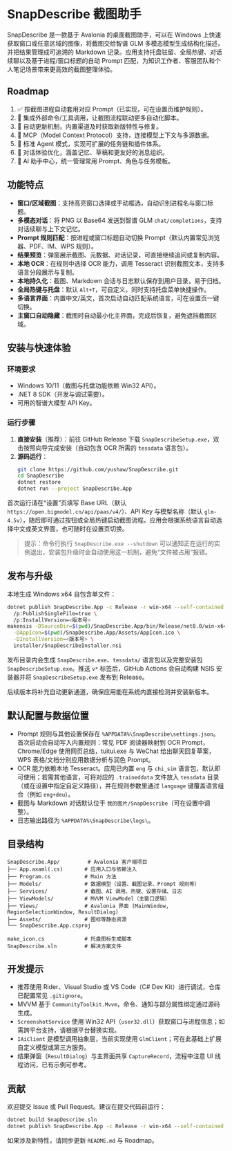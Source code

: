 # SnapDescribe 截图助手

SnapDescribe 是一款基于 Avalonia 的桌面截图助手，可以在 Windows 上快速获取窗口或任意区域的图像，将截图交给智谱 GLM 多模态模型生成结构化描述，并把结果管理成可追溯的 Markdown 记录。应用支持托盘驻留、全局热键、对话续聊以及基于进程/窗口标题的自动 Prompt 匹配，为知识工作者、客服团队和个人笔记场景带来更高效的截图整理体验。

## Roadmap

1. ✅ 按截图进程自动套用对应 Prompt（已实现，可在设置页维护规则）。
2. 🚧 集成外部命令/工具调用，让截图流程联动更多自动化脚本。
3. 🚧 自动更新机制，内置渠道及时获取新版特性与修复。
4. 🚧 MCP（Model Context Protocol）支持，连接模型上下文与多源数据。
5. 🚧 标准 Agent 模式，实现可扩展的任务链和插件体系。
6. 🚧 对话体验优化，涵盖记忆、草稿和更友好的消息组织。
7. 🚧 AI 助手中心，统一管理常用 Prompt、角色与任务模板。

## 功能特点

- **窗口/区域截图**：支持高亮窗口选择或手动框选，自动识别进程名与窗口标题。
- **多模态对话**：将 PNG 以 Base64 发送到智谱 GLM `chat/completions`，支持对话续聊与上下文记忆。
- **Prompt 规则匹配**：按进程或窗口标题自动切换 Prompt（默认内置常见浏览器、PDF、IM、WPS 规则）。
- **结果预览**：弹窗展示截图、元数据、对话记录，可直接继续追问或复制内容。
- **本地 OCR**：在规则中选择 OCR 能力，调用 Tesseract 识别截图文本，支持多语言分段展示与复制。
- **本地持久化**：截图、Markdown 会话与日志默认保存到用户目录，易于归档。
- **全局热键与托盘**：默认 `Alt+T`，可自定义，同时支持托盘菜单快捷操作。
- **多语言界面**：内置中文/英文，首次启动自动匹配系统语言，可在设置页一键切换。
- **主窗口自动隐藏**：截图时自动最小化主界面，完成后恢复，避免遮挡截图区域。

## 安装与快速体验

### 环境要求

- Windows 10/11（截图与托盘功能依赖 Win32 API）。
- .NET 8 SDK（开发与调试需要）。
- 可用的智谱大模型 API Key。

### 运行步骤

1. **直接安装**（推荐）：前往 GitHub Release 下载 `SnapDescribeSetup.exe`，双击按照向导完成安装（自动包含 OCR 所需的 `tessdata` 语言包）。  
2. **源码运行**：
   ```bash
   git clone https://github.com/yushaw/SnapDescribe.git
   cd SnapDescribe
   dotnet restore
   dotnet run --project SnapDescribe.App
   ```

首次运行请在“设置”页填写 Base URL（默认 `https://open.bigmodel.cn/api/paas/v4/`）、API Key 与模型名称（默认 `glm-4.5v`），随后即可通过按钮或全局热键启动截图流程。应用会根据系统语言自动选择中文或英文界面，也可随时在设置页切换。

> 提示：命令行执行 `SnapDescribe.exe --shutdown` 可以通知正在运行的实例退出，安装包升级时会自动使用这一机制，避免“文件被占用”报错。

## 发布与升级

本地生成 Windows x64 自包含单文件：

```bash
dotnet publish SnapDescribe.App -c Release -r win-x64 --self-contained true \
  /p:PublishSingleFile=true \
  /p:InstallVersion=<版本号>
makensis -DSourceDir=$(pwd)/SnapDescribe.App/bin/Release/net8.0/win-x64/publish \
  -DAppIcon=$(pwd)/SnapDescribe.App/Assets/AppIcon.ico \
  -DInstallVersion=<版本号> \
  installer/SnapDescribeInstaller.nsi
```

发布目录内会生成 `SnapDescribe.exe`、`tessdata/` 语言包以及完整安装包 `SnapDescribeSetup.exe`。推送 `v*` 标签后，GitHub Actions 会自动构建 NSIS 安装器并将 `SnapDescribeSetup.exe` 发布到 Release。

后续版本将补充自动更新通道，确保应用能在系统内直接检测并安装新版本。

## 默认配置与数据位置

- Prompt 规则与其他设置保存在 `%APPDATA%\SnapDescribe\settings.json`。首次启动会自动写入内置规则：常见 PDF 阅读器映射到 OCR Prompt，Chrome/Edge 使用网页总结，tuitui.exe 与 WeChat 给出聊天回复草案，WPS 表格/文档分别应用数据分析与润色 Prompt。
- OCR 能力依赖本地 Tesseract。应用已内置 `eng` 与 `chi_sim` 语言包，默认即可使用；若需其他语言，可将对应的 `.traineddata` 文件放入 `tessdata` 目录（或在设置中指定自定义路径），并在规则参数里通过 `language` 键覆盖语言组合（例如 `eng+deu`）。
- 截图与 Markdown 对话默认位于 `我的图片/SnapDescribe`（可在设置中调整）。
- 日志输出路径为 `%APPDATA%\SnapDescribe\logs\`。

## 目录结构

```
SnapDescribe.App/         # Avalonia 客户端项目
├── App.axaml(.cs)       # 应用入口与依赖注入
├── Program.cs           # Main 方法
├── Models/              # 数据模型（设置、截图记录、Prompt 规则等）
├── Services/            # 截图、AI 调用、热键、设置存储、日志
├── ViewModels/          # MVVM ViewModel（主窗口逻辑）
├── Views/               # Avalonia 界面 (MainWindow, RegionSelectionWindow, ResultDialog)
├── Assets/              # 图标等静态资源
└── SnapDescribe.App.csproj

make_icon.cs             # 托盘图标生成脚本
SnapDescribe.sln         # 解决方案文件
```

## 开发提示

- 推荐使用 Rider、Visual Studio 或 VS Code（C# Dev Kit）进行调试，仓库已配置常见 `.gitignore`。
- MVVM 基于 `CommunityToolkit.Mvvm`，命令、通知与部分属性绑定通过源码生成。
- `ScreenshotService` 使用 Win32 API（`user32.dll`）获取窗口与进程信息；如需跨平台支持，请根据平台替换实现。
- `IAiClient` 是模型调用抽象层，当前实现使用 `GlmClient`；可在此基础上扩展自定义模型或第三方服务。
- 结果弹窗（`ResultDialog`）与主界面共享 `CaptureRecord`，流程中注意 UI 线程访问，已有示例可参考。

## 贡献

欢迎提交 Issue 或 Pull Request。建议在提交代码前运行：

```bash
dotnet build SnapDescribe.sln
dotnet publish SnapDescribe.App -c Release -r win-x64 --self-contained true /p:PublishSingleFile=true
```

如果涉及新特性，请同步更新 `README.md` 与 Roadmap。
